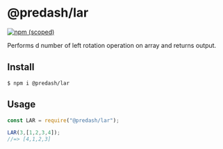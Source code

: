 # @predash/lar

[![npm (scoped)](https://img.shields.io/npm/v/@predash/lar.svg)](https://www.npmjs.com/package/@predash/lar)


Performs d number of left rotation operation on array and returns output.

## Install

```
$ npm i @predash/lar
```

## Usage

```js
const LAR = require("@predash/lar");

LAR(3,[1,2,3,4]);
//=> [4,1,2,3]

```
